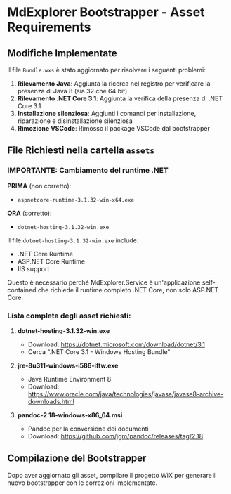 # MdExplorer Bootstrapper - Asset Requirements

## Modifiche Implementate

Il file `Bundle.wxs` è stato aggiornato per risolvere i seguenti problemi:

1. **Rilevamento Java**: Aggiunta la ricerca nel registro per verificare la presenza di Java 8 (sia 32 che 64 bit)
2. **Rilevamento .NET Core 3.1**: Aggiunta la verifica della presenza di .NET Core 3.1
3. **Installazione silenziosa**: Aggiunti i comandi per installazione, riparazione e disinstallazione silenziosa
4. **Rimozione VSCode**: Rimosso il package VSCode dal bootstrapper

## File Richiesti nella cartella `assets`

### IMPORTANTE: Cambiamento del runtime .NET

**PRIMA** (non corretto):
- `aspnetcore-runtime-3.1.32-win-x64.exe`

**ORA** (corretto):
- `dotnet-hosting-3.1.32-win.exe`

Il file `dotnet-hosting-3.1.32-win.exe` include:
- .NET Core Runtime
- ASP.NET Core Runtime
- IIS support

Questo è necessario perché MdExplorer.Service è un'applicazione self-contained che richiede il runtime completo .NET Core, non solo ASP.NET Core.

### Lista completa degli asset richiesti:

1. **dotnet-hosting-3.1.32-win.exe**
   - Download: https://dotnet.microsoft.com/download/dotnet/3.1
   - Cerca ".NET Core 3.1 - Windows Hosting Bundle"

2. **jre-8u311-windows-i586-iftw.exe**
   - Java Runtime Environment 8
   - Download: https://www.oracle.com/java/technologies/javase/javase8-archive-downloads.html

3. **pandoc-2.18-windows-x86_64.msi**
   - Pandoc per la conversione dei documenti
   - Download: https://github.com/jgm/pandoc/releases/tag/2.18

## Compilazione del Bootstrapper

Dopo aver aggiornato gli asset, compilare il progetto WiX per generare il nuovo bootstrapper con le correzioni implementate.